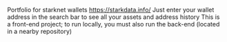 Portfolio for starknet wallets
https://starkdata.info/
Just enter your wallet address in the search bar to see all your assets and address history
This is a front-end project; to run locally, you must also run the back-end (located in a nearby repository)
